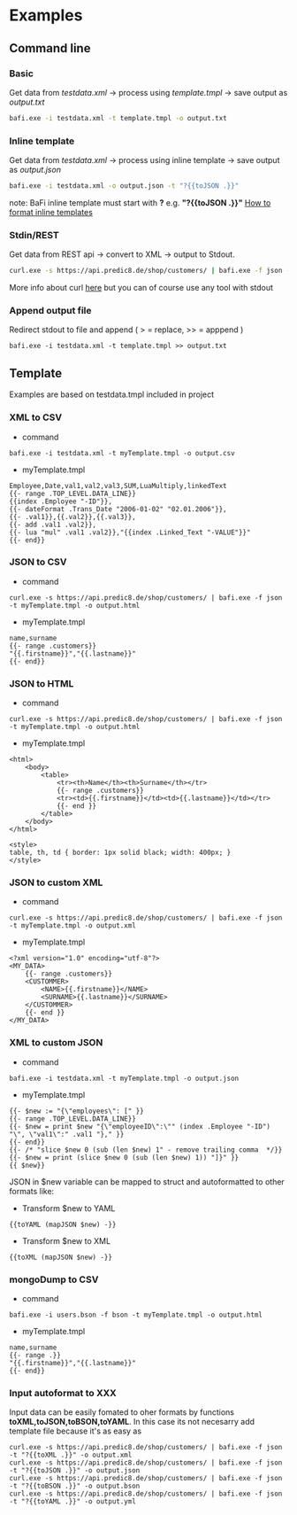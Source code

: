 # Examples
## Command line
### Basic  
Get data from *testdata.xml* -> process using *template.tmpl* -> save output as *output.txt*
```sh
bafi.exe -i testdata.xml -t template.tmpl -o output.txt
```
### Inline template
Get data from *testdata.xml* -> process using inline template -> save output as *output.json*
```sh
bafi.exe -i testdata.xml -o output.json -t "?{{toJSON .}}"
```
note: BaFi inline template must start with **?** e.g. **"?{{toJSON .}}"**
[How to format inline templates](https://pkg.go.dev/text/template#hdr-Examples)

### Stdin/REST
Get data from REST api -> convert to XML -> output to Stdout. 
```sh
curl.exe -s https://api.predic8.de/shop/customers/ | bafi.exe -f json -t "?{{toXML .}}"
```
More info about curl [here](https://curl.se/) but you can of course use any tool with stdout

### Append output file
Redirect stdout to file and append ( > = replace, >> = apppend )
```
bafi.exe -i testdata.xml -t template.tmpl >> output.txt
```

## Template
Examples are based on testdata.tmpl included in project

### XML to CSV
- command
```
bafi.exe -i testdata.xml -t myTemplate.tmpl -o output.csv
```
- myTemplate.tmpl
```
Employee,Date,val1,val2,val3,SUM,LuaMultiply,linkedText
{{- range .TOP_LEVEL.DATA_LINE}}
{{index .Employee "-ID"}},
{{- dateFormat .Trans_Date "2006-01-02" "02.01.2006"}},
{{- .val1}},{{.val2}},{{.val3}},
{{- add .val1 .val2}},
{{- lua "mul" .val1 .val2}},"{{index .Linked_Text "-VALUE"}}"
{{- end}}
```

### JSON to CSV
- command
```
curl.exe -s https://api.predic8.de/shop/customers/ | bafi.exe -f json -t myTemplate.tmpl -o output.html
```
- myTemplate.tmpl
```
name,surname
{{- range .customers}}
"{{.firstname}}","{{.lastname}}"
{{- end}}
```

### JSON to HTML
- command
```
curl.exe -s https://api.predic8.de/shop/customers/ | bafi.exe -f json -t myTemplate.tmpl -o output.html
```
- myTemplate.tmpl
```
<html>
    <body>
        <table>
            <tr><th>Name</th><th>Surname</th></tr>
            {{- range .customers}}
            <tr><td>{{.firstname}}</td><td>{{.lastname}}</td></tr>
            {{- end }}
        </table>
    </body>
</html>

<style>
table, th, td { border: 1px solid black; width: 400px; }
</style>
```
### JSON to custom XML
- command 
```
curl.exe -s https://api.predic8.de/shop/customers/ | bafi.exe -f json -t myTemplate.tmpl -o output.xml
```
- myTemplate.tmpl
```
<?xml version="1.0" encoding="utf-8"?>
<MY_DATA>
    {{- range .customers}}
    <CUSTOMMER>
        <NAME>{{.firstname}}</NAME>
        <SURNAME>{{.lastname}}</SURNAME>
    </CUSTOMMER>
    {{- end }}
</MY_DATA>
```

### XML to custom JSON
- command 
```
bafi.exe -i testdata.xml -t myTemplate.tmpl -o output.json
```

- myTemplate.tmpl
```
{{- $new := "{\"employees\": [" }}
{{- range .TOP_LEVEL.DATA_LINE}}
{{- $new = print $new "{\"employeeID\":\"" (index .Employee "-ID") "\", \"val1\":" .val1 "}," }}
{{- end}}
{{- /* "slice $new 0 (sub (len $new) 1" - remove trailing comma  */}}
{{- $new = print (slice $new 0 (sub (len $new) 1)) "]}" }}
{{ $new}}
```
JSON in $new variable can be mapped to struct and autoformatted to other formats like:

- Transform $new to YAML
```
{{toYAML (mapJSON $new) -}}
```
- Transform $new to XML
```
{{toXML (mapJSON $new) -}}
```
### mongoDump to CSV
- command
```
bafi.exe -i users.bson -f bson -t myTemplate.tmpl -o output.html
```
- myTemplate.tmpl
```
name,surname
{{- range .}}
"{{.firstname}}","{{.lastname}}"
{{- end}}
```

### Input autoformat to XXX
Input data can be easily fomated to oher formats by functions **toXML,toJSON,toBSON,toYAML**. In this case its not necesarry add template file because it's as easy as 
```
curl.exe -s https://api.predic8.de/shop/customers/ | bafi.exe -f json -t "?{{toXML .}}" -o output.xml
curl.exe -s https://api.predic8.de/shop/customers/ | bafi.exe -f json -t "?{{toJSON .}}" -o output.json
curl.exe -s https://api.predic8.de/shop/customers/ | bafi.exe -f json -t "?{{toBSON .}}" -o output.bson
curl.exe -s https://api.predic8.de/shop/customers/ | bafi.exe -f json -t "?{{toYAML .}}" -o output.yml
```
